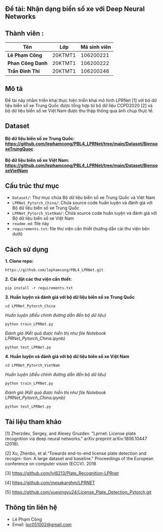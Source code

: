 ## Đề tài: Nhận dạng biển số xe với Deep Neural Networks
## Thành viên :

| **Tên**              | **Lớp**               | **Mã sinh viên**          |
|-------------------    |-------------------------|--------------------------|
| **Lê Phạm Công**    | 20KTMT1                 | 106200221                |
| **Phan Công Danh**       | 20KTMT1                 | 106200222                |
| **Trần Đình Thi**    | 20KTMT1                 | 106200246                |

## Mô tả

Đề tài này nhằm triển khai thực hiện triển khai mô hình LPRNet [1] với bộ dữ liệu biển số xe Trung Quốc được tổng hợp từ bộ dữ liệu CCPD2020 [2] và bộ dữ liệu biển số xe Việt Nam được thu thập thông qua ảnh chụp thực tế.

## Dataset
#### Bộ dữ liệu biển số xe Trung Quốc: https://github.com/lephamcong/PBL4_LPRNet/tree/main/Dataset/BiensoxeTrungQuoc
#### Bộ dữ liệu biển số xe Việt Nam: https://github.com/lephamcong/PBL4_LPRNet/tree/main/Dataset/BiensoxeVietNam

## Cấu trúc thư mục

- `Dataset/`: Thư mục chứa Bộ dữ liệu biển số xe Trung Quốc và Việt Nam
- `LPRNet_Pytorch_China/`: Chứa source code huấn luyện và đánh giá với Bộ dữ liệu biển số xe Trung Quốc 
- `LPRNet_Pytorch_VietNam/`: Chứa source code huấn luyện và đánh giá với Bộ dữ liệu biển số xe Việt Nam
- `readme.md`: file này
- `requirements.txt`: file thư viện cần thiết (hướng dẫn cài thư viện bên dưới)
## Cách sử dụng

**1. Clone repo:**

```
https://github.com/lephamcong/PBL4_LPRNet.git
```

**2. Cài đặt các thư viện cần thiết:**

```
pip install -r requirements.txt
```
**3. Huấn luyện và đánh giá với bộ dữ liệu biển số xe Trung Quốc**
```
cd LPRNet_Pytorch_China
```
*Huấn luyện (điều chỉnh đường dẫn đến bộ dữ liệu)*
```
python train_LPRNet.py
```
*Đánh giá (Kết quả được hiển thị như file Notebook LPRNet_Pytorch_China.ipynb)*
```
python test_LPRNet.py
```
**4. Huấn luyện và đánh giá với bộ dữ liệu biển số xe Việt Nam**
```
cd LPRNet_Pytorch_VietNam
```
*Huấn luyện (điều chỉnh đường dẫn đến bộ dữ liệu)*
```
python train_LPRNet.py
```
*Đánh giá (Kết quả được hiển thị như file Notebook LPRNet_Pytorch_China.ipynb)*
```
python test_LPRNet.py
```
## Tài liệu tham khảo

[1] Zherzdev, Sergey, and Alexey Gruzdev. "Lprnet: License plate recognition via deep neural networks." arXiv preprint arXiv:1806.10447 (2018).

[2] Xu, Zhenbo, et al.“Towards end-to-end license plate detection and recogni-
tion: A large dataset and baseline." Proceedings of the European conference on
computer vision (ECCV). 2018

[3] https://github.com/lyl8213/Plate_Recognition-LPRnet

[4] https://github.com/mesakarghm/LPRNET

[5] https://github.com/xuexingyu24/License_Plate_Detection_Pytorch.git

## Thông tin liên hệ
- Lê Phạm Công
- Email: lpc051002@gmail.com


